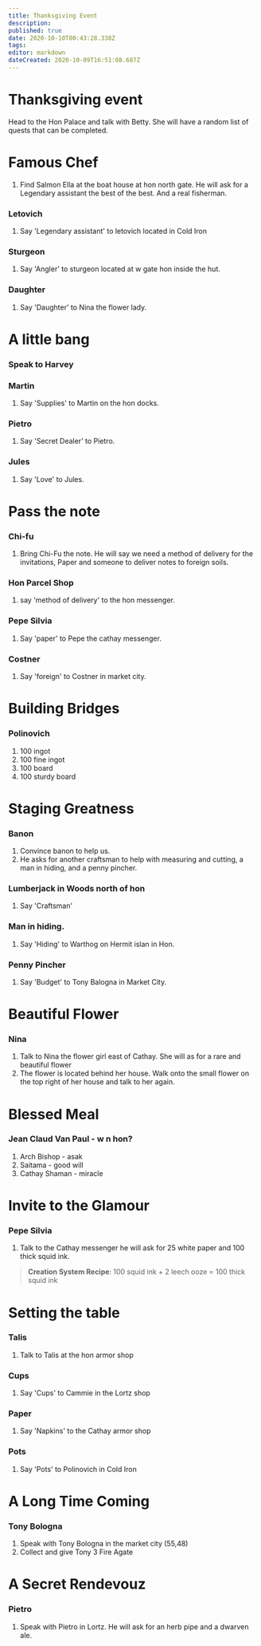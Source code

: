 ```yaml
---
title: Thanksgiving Event
description: 
published: true
date: 2020-10-10T00:43:28.338Z
tags: 
editor: markdown
dateCreated: 2020-10-09T16:51:08.687Z
---
```


# Thanksgiving event

Head to the Hon Palace and talk with Betty. She will have a random list of quests that can be completed.

# Famous Chef
1. Find Salmon Ella at the boat house at hon north gate. He will ask for a Legendary assistant the best of the best. And a real fisherman.
### Letovich
1. Say 'Legendary assistant' to letovich located in Cold Iron
### Sturgeon
1. Say 'Angler' to sturgeon located at w gate hon inside the hut.
### Daughter
1. Say 'Daughter' to Nina the flower lady.

# A little bang
### Speak to Harvey
### Martin
1. Say 'Supplies' to Martin on the hon docks.
### Pietro
1. Say 'Secret Dealer' to Pietro.
### Jules
1. Say 'Love' to Jules.

# Pass the note
### Chi-fu
1. Bring Chi-Fu the note. He will say we need a method of delivery for the invitations, Paper and someone to deliver notes to foreign soils.
### Hon Parcel Shop
1. say 'method of delivery' to the hon messenger.
### Pepe Silvia
1. Say 'paper' to Pepe the cathay messenger.
### Costner
1. Say 'foreign' to Costner in market city.

# Building Bridges
### Polinovich
1. 100 ingot
1. 100 fine ingot
1. 100 board
1. 100 sturdy board

# Staging Greatness
### Banon
1. Convince banon to help us.
2. He asks for another craftsman to help with measuring and cutting, a man in hiding, and a penny pincher. 
### Lumberjack in Woods north of hon
1. Say 'Craftsman' 
### Man in hiding.
1. Say 'Hiding' to Warthog on Hermit islan in Hon.
### Penny Pincher
1. Say 'Budget' to Tony Balogna in Market City.

# Beautiful Flower
### Nina
1. Talk to Nina the flower girl east of Cathay. She will as for a rare and beautiful flower
1. The flower is located behind her house. Walk onto the small flower on the top right of her house and talk to her again.

# Blessed Meal
### Jean Claud Van Paul - w n hon?
1. Arch Bishop - asak
1. Saitama - good will
1. Cathay Shaman - miracle

# Invite to the Glamour
### Pepe Silvia
1. Talk to the Cathay messenger he will ask for 25 white paper and 100 thick squid ink.
> **Creation System Recipe**: 100 squid ink + 2 leech ooze = 100 thick squid ink

# Setting the table
### Talis
1. Talk to Talis at the hon armor shop
### Cups
1. Say 'Cups' to Cammie in the Lortz shop 
### Paper
1. Say 'Napkins' to the Cathay armor shop
### Pots
1. Say 'Pots' to Polinovich in Cold Iron

# A Long Time Coming
### Tony Bologna
1. Speak with Tony Bologna in the market city (55,48)
2. Collect and give Tony 3 Fire Agate

# A Secret Rendevouz
### Pietro
1. Speak with Pietro in Lortz. He will ask for an herb pipe and a dwarven ale.